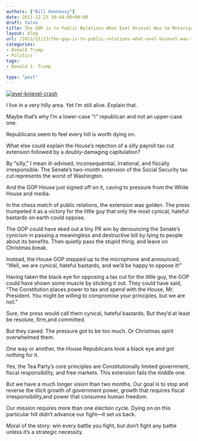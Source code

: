 ```yaml
---
authors: ["Bill Hennessy"]
date: 2011-12-23 10:44:00+00:00
draft: false
title: The GOP is to Public Relations What Evel Knievel Was to Motorcycle Safety
layout: blog
url: /2011/12/23/the-gop-is-to-public-relations-what-evel-knievel-was-to-motorcycle-safety/
categories:
- Donald Trump
- Politics
tags:
- Donald J. Trump

type: "post"
---
```


[![evel-knievel-crash](https://hennessysview.com/wp-content/uploads/2011/12/evel-knievel-crash_thumb.jpg)
](https://hennessysview.com/wp-content/uploads/2011/12/evel-knievel-crash.jpg)

I live in a very hilly area. Yet I’m still alive. Explain that.

Maybe that’s why I’m a lower-case “r” republican and not an upper-case one. 

Republicans seem to feel every hill is worth dying on. 

What else could explain the House’s rejection of a silly payroll tax cut extension followed by a doubly-damaging capitulation?

By “silly,” I mean ill-advised, inconsequential, irrational, and fiscally irresponsible. The Senate’s two-month extension of the Social Security tax cut represents the worst of Washington. 

And the GOP House just signed off on it, caving to pressure from the White House and media. 

In the chess match of public relations, the extension was golden. The press trumpeted it as a victory for the little guy that only the most cynical, hateful bastards on earth could oppose. 

The GOP could have eked out a tiny PR win by denouncing the Senate’s cynicism in passing a meaningless and destructive bill by lying to people about its benefits. Then quietly pass the stupid thing, and leave on Christmas break.

Instead, the House GOP stepped up to the microphone and announced, “Well, we are cynical, hateful bastards, and we’d be happy to oppose it!”

Having taken the black eye for opposing a tax cut for the little guy, the GOP could have shown some muscle by sticking it out. They could have said, “The Constitution places power to tax and spend with the House, Mr. President. You might be willing to compromise your principles, but we are not.” 

Sure, the press would call them cynical, hateful bastards. But they’d at least be resolute, firm,and committed.

But they caved. The pressure got to be too much. Or Christmas spirit overwhelmed them. 

One way or another, the House Republicans took a black eye and got nothing for it. 

Yes, the Tea Party’s core principles are Constitutionally limited government, fiscal responsibility, and free markets. This extension fails the middle one. 

But we have a much longer vision than two months. Our goal is to stop and reverse the illicit growth of government power, growth that requires fiscal irresponsibility,and power that consumes human freedom. 

Our mission requires more than one election cycle. Dying on on this particular hill didn’t advance our fight—it set us back. 

Moral of the story: win every battle you fight, but don’t fight any battle unless it’s a strategic necessity.
